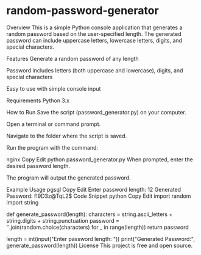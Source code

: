 # random-password-generator
Overview
This is a simple Python console application that generates a random password based on the user-specified length. The generated password can include uppercase letters, lowercase letters, digits, and special characters.

Features
Generate a random password of any length

Password includes letters (both uppercase and lowercase), digits, and special characters

Easy to use with simple console input

Requirements
Python 3.x

How to Run
Save the script (password_generator.py) on your computer.

Open a terminal or command prompt.

Navigate to the folder where the script is saved.

Run the program with the command:

nginx
Copy
Edit
python password_generator.py
When prompted, enter the desired password length.

The program will output the generated password.

Example Usage
pgsql
Copy
Edit
Enter password length: 12
Generated Password: f!9D3z@TqL2$
Code Snippet
python
Copy
Edit
import random
import string

def generate_password(length):
    characters = string.ascii_letters + string.digits + string.punctuation
    password = ''.join(random.choice(characters) for _ in range(length))
    return password

length = int(input("Enter password length: "))
print("Generated Password:", generate_password(length))
License
This project is free and open source.

